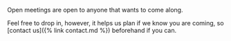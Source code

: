 Open meetings are open to anyone that wants to come along. 

Feel free to drop in, however, it helps us plan if we know you are coming, so [contact us]({% link contact.md %}) beforehand if you can.  